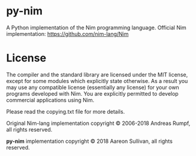 # py-nim
A Python implementation of the Nim programming language. Official Nim implementation: https://github.com/nim-lang/Nim

# License

The compiler and the standard library are licensed under the MIT license, except for some modules which explicitly state otherwise. As a result you may use any compatible license (essentially any license) for your own programs developed with Nim. You are explicitly permitted to develop commercial applications using Nim.

Please read the copying.txt file for more details.

Original Nim-lang implementation copyright © 2006-2018 Andreas Rumpf, all rights reserved.

**py-nim** implementation copyright © 2018 Aareon Sullivan, all rights reserved.
